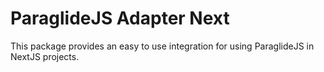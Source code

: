 # ParaglideJS Adapter Next

This package provides an easy to use integration for using ParaglideJS in NextJS projects.